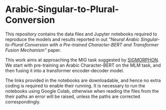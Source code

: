 # Arabic-Singular-to-Plural-Conversion

This repository contains the data files and Jupyter notebooks required to reproduce the models and results reported in out *"Neural Arabic Singular-to-Plural Conversion with a Pre-trained Character-BERT and Transformer Fusion Mechanism"* paper.

This work aims at approaching the MIG task suggested by [SIGMORPHON](https://github.com/sigmorphon/2022InflectionST/blob/main/part2/README.md). We start with pre-training an Arabic Character-BERT on the MLM task, and then fusing it into a transformer encoder-decoder model.

The links provided in the notebooks are downloadable, and hence no extra coding is required to enable their running. It is necessary to run the notebooks using Google Colab, otherwise when reading the files from the their paths an error will be raised, unless the paths are corrected correspondingly.
